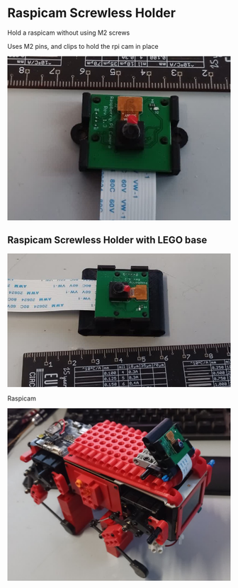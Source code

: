 # Raspicam Screwless Holder
Hold a raspicam without using M2 screws

Uses M2 pins, and clips to hold the rpi cam in place 

![](images/raspicam-holder.jpg)

## Raspicam Screwless Holder with LEGO base

![](images/rpicam-holder-lego.jpg)

Raspicam 

![](images/minipupper2-raspicam-holder-lego.jpg)

